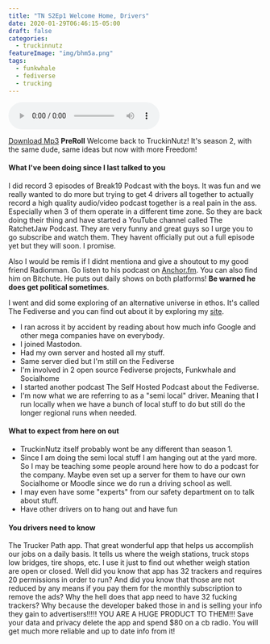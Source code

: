 ```yaml
---
title: "TN S2Ep1 Welcome Home, Drivers"
date: 2020-01-29T06:46:15-05:00
draft: false
categories:
  - truckinnutz
featureImage: "img/bhm5a.png"
tags:
  - funkwhale
  - fediverse
  - trucking
--- 
```


<audio controls src='https://archive.org/download/tns2ep1/tns2ep1.mp3'></audio>

[Download Mp3](https://archive.org/download/tns2ep1/tns2ep1.mp3)
**PreRoll**
Welcome back to TruckinNutz! It's season 2, with the same dude, same ideas but now with more Freedom!
#### What I've been doing since I last talked to you
I did record 3 episodes of Break19 Podcast with the boys. It was fun and we really wanted to do more but trying to get 4 drivers all together to actually record a high quality audio/video podcast together is a real pain in the ass. Especially when 3 of them operate in a different time zone. So they are back doing their thing and have started a YouTube channel called The RatchetJaw Podcast. They are very funny and great guys so I urge you to go subscribe and watch them. They havent officially put out a full episode yet but they will soon. I promise. 

Also I would be remis if I didnt mentiona and give a shoutout to my good friend Radionman. Go listen to his podcast on [Anchor.fm](https://anchor.fm/keith-curry). You can also find him on Bitchute. He puts out daily shows on both platforms! **Be warned he does get political sometimes**.

I went and did some exploring of an alternative universe in ethos. It's called The Fediverse and you can find out about it by exploring my [site](https://boneheadmedia.com). 
- I ran across it by accident by reading about how much info Google and other mega companies have on everybody.
- I joined Mastodon.
- Had my own server and hosted all my stuff.
- Same server died but I'm still on the Fediverse
- I'm involved in 2 open source Fediverse projects, Funkwhale and Socialhome
- I started another podcast The Self Hosted Podcast about the Fediverse.
- I'm now what we are referring to as a "semi local" driver. Meaning that I run locally when we have a bunch of local stuff to do but still do the longer regional runs when needed.
#### What to expect from here on out
- TruckinNutz itself probably wont be any different than season 1.
- Since I am doing the semi local stuff I am hanging out at the yard more. So I may be teaching some people around here how to do a podcast for the company. Maybe even set up a server for them to have our own Socialhome or Moodle since we do run a driving school as well. 
- I may even have some "experts" from our safety department on to talk about stuff. 
- Have other drivers on to hang out and have fun
#### You drivers need to know
The Trucker Path app. That great wonderful app that helps us accomplish our jobs on a daily basis. It tells us where the weigh stations, truck stops low bridges, tire shops, etc. I use it just to find out whether weigh station are open or closed. Well did you know that app has 32 trackers and requires 20 permissions in order to run? And did you know that those are not reduced by any means if you pay them for the monthly subscription to remove the ads? Why the hell does that app need to have 32 fucking trackers? Why because the developer baked those in and is selling your info they gain to advertisers!!!!! YOU ARE A HUGE PRODUCT TO THEM!!! Save your data and privacy delete the app and spend $80 on a cb radio. You will get much more reliable and up to date info from it!
